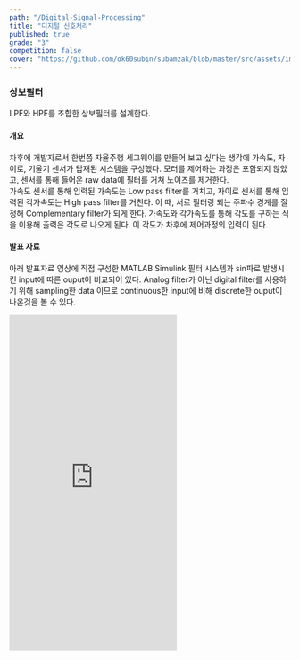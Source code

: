```yaml
---
path: "/Digital-Signal-Processing"
title: "디지털 신호처리"
published: true
grade: "3"
competition: false
cover: "https://github.com/ok60subin/subamzak/blob/master/src/assets/images/digitalcover.png?raw=true"
---
```


<h3> 상보필터</h3>
<p>
    LPF와 HPF를 조합한 상보필터를 설계한다.
</p>
<h4>개요</h4>
<p>
    차후에 개발자로서 한번쯤 자율주행 세그웨이를 만들어 보고 싶다는 생각에 가속도, 자이로, 기울기 센서가 탑재된 시스템을 구성했다.
    모터를 제어하는 과정은 포함되지 않았고, 센서를 통해 들어온 raw data에 필터를 거쳐 노이즈를 제거한다.
    <br>
    가속도 센서를 통해 입력된 가속도는 Low pass filter를 거치고, 자이로 센서를 통해 입력된 각가속도는 High pass filter를 거친다.
    이 때, 서로 필터링 되는 주파수 경계를 잘 정해 Complementary filter가 되게 한다.
    가속도와 각가속도를 통해 각도를 구하는 식을 이용해 출력은 각도로 나오게 된다.
    이 각도가 차후에 제어과정의 입력이 된다.
</p>
<h4>발표 자료</h4>
<p>
    아래 발표자료 영상에 직접 구성한 MATLAB Simulink 필터 시스템과 sin파로 발생시킨 input에 따른 ouput이 비교되어 있다.
    Analog filter가 아닌 digital filter를 사용하기 위해 sampling한 data 이므로 continuous한 input에 비해 discrete한 ouput이 나온것을
    볼 수 있다.
</p>
<div class="box alt multi">
    <iframe height="600px" src="https://www.youtube.com/embed/xxslEjCgYFM?list=PLxdB5m160EjRX6fsFnJJ2dcFpma_ApuIS" frameborder="0" allow="accelerometer; autoplay; encrypted-media; gyroscope; picture-in-picture" allowfullscreen></iframe>
</div>